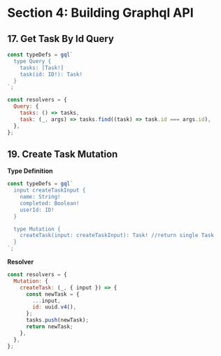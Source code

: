 # Section 4: Building Graphql API

## 17. Get Task By Id Query

```js
const typeDefs = gql`
  type Query {
    tasks: [Task!]
    task(id: ID!): Task!
  }
`;
```

```js
const resolvers = {
  Query: {
    tasks: () => tasks,
    task: (_, args) => tasks.find((task) => task.id === args.id),
  },
};
```

## 19. Create Task Mutation

**Type Definition**

```js
const typeDefs = gql`
  input createTaskInput {
    name: String!
    completed: Boolean!
    userId: ID!
  }

  type Mutation {
    createTask(input: createTaskInput): Task! //return single Task
  }
`;
```

**Resolver**

```js
const resolvers = {
  Mutation: {
    createTask: (_, { input }) => {
      const newTask = {
        ...input,
        id: uuid.v4(),
      };
      tasks.push(newTask);
      return newTask;
    },
  },
};
```
